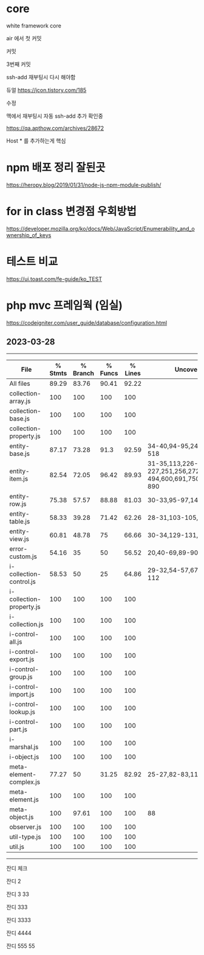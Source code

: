 # core
white framework core

air 에서 첫  커밋

커밋

3번째 커밋


ssh-add 재부팅시 다시 해야함


듀얼
https://jcon.tistory.com/185

수정



맥에서 재부팅시 자동 ssh-add 추가 확인중

https://qa.apthow.com/archives/28672

Host * 를 추가하는게 핵심


# npm 배포 정리 잘된곳
https://heropy.blog/2019/01/31/node-js-npm-module-publish/


# for in class 변경점 우회방법
https://developer.mozilla.org/ko/docs/Web/JavaScript/Enumerability_and_ownership_of_keys


# 테스트 비교 
https://ui.toast.com/fe-guide/ko_TEST

# php mvc 프레임웍 (임실)
https://codeigniter.com/user_guide/database/configuration.html

## 2023-03-28
----------------------------------------
File                                     | % Stmts | % Branch | % Funcs | % Lines | Uncovered Line #s                                                           
-----------------------------------------|---------|----------|---------|---------|--
All files                 |   89.29 |    83.76 |   90.41 |   92.22 |                                                                               
 collection-array.js      |     100 |      100 |     100 |     100 |                                                                               
 collection-base.js       |     100 |      100 |     100 |     100 |                                                                               
 collection-property.js   |     100 |      100 |     100 |     100 |                                                                               
 entity-base.js           |   87.17 |    73.28 |    91.3 |   92.59 | 34-40,94-95,248,350,504,517-518                                               
 entity-item.js           |   82.54 |    72.05 |   96.42 |   89.93 | 31-35,113,226-227,251,256,272,354,440,493-494,600,691,750,775,822,860,882-890 
 entity-row.js            |   75.38 |    57.57 |   88.88 |   81.03 | 30-33,95-97,148,164-168                                                       
 entity-table.js          |   58.33 |    39.28 |   71.42 |   62.26 | 28-31,103-105,118-132,145-149                                                 
 entity-view.js           |   60.81 |    48.78 |      75 |   66.66 | 30-34,129-131,151-164,177-181                                                 
 error-custom.js          |   54.16 |       35 |      50 |   56.52 | 20,40-69,89-90                                                                
 i-collection-control.js  |   58.53 |       50 |      25 |   64.86 | 29-32,54-57,67,75,83,91,99,111-112                                            
 i-collection-property.js |     100 |      100 |     100 |     100 |                                                                               
 i-collection.js          |     100 |      100 |     100 |     100 |                                                                               
 i-control-all.js         |     100 |      100 |     100 |     100 |                                                                               
 i-control-export.js      |     100 |      100 |     100 |     100 |                                                                               
 i-control-group.js       |     100 |      100 |     100 |     100 |                                                                               
 i-control-import.js      |     100 |      100 |     100 |     100 |                                                                               
 i-control-lookup.js      |     100 |      100 |     100 |     100 |                                                                               
 i-control-part.js        |     100 |      100 |     100 |     100 |                                                                               
 i-marshal.js             |     100 |      100 |     100 |     100 |                                                                               
 i-object.js              |     100 |      100 |     100 |     100 |                                                                               
 meta-element-complex.js  |   77.27 |       50 |   31.25 |   82.92 | 25-27,82-83,114-115                                                           
 meta-element.js          |     100 |      100 |     100 |     100 |                                                                               
 meta-object.js           |     100 |    97.61 |     100 |     100 | 88                                                                            
 observer.js              |     100 |      100 |     100 |     100 |                                                                               
 util-type.js             |     100 |      100 |     100 |     100 |                                                                               
 util.js                  |     100 |      100 |     100 |     100 |      
----------------------------------------

잔디 체크

잔디 2

잔디 3 33

잔디 333

잔디 3333

잔디 4444

잔디 555  55